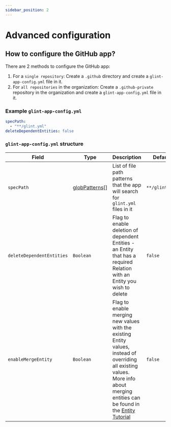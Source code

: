```yaml
---
sidebar_position: 2
---
```


# Advanced configuration

## How to configure the GitHub app?

There are 2 methods to configure the GitHub app:

1. For a `single repository`: Create a `.github` directory and create a `glint-app-config.yml` file in it.
2. For `all repositories` in the organization: Create a `.github-private` repository in the organization and create a `glint-app-config.yml` file in it.

### Example `glint-app-config.yml`

```yaml showLineNumbers
specPath:
  - "**/glint.yml"
deleteDependentEntities: false
```

### `glint-app-config.yml` structure

| Field                     | Type                                                                               | Description                                                                                                                                                                                                                                                                     | Default       |
| ------------------------- | ---------------------------------------------------------------------------------- | ------------------------------------------------------------------------------------------------------------------------------------------------------------------------------------------------------------------------------------------------------------------------------- | ------------- |
| `specPath`                | [globPatterns](https://www.malikbrowne.com/blog/a-beginners-guide-glob-patterns)[] | List of file path patterns that the app will search for `glint.yml` files in it                                                                                                                                                                                                  | `**/glint.yml` |
| `deleteDependentEntities` | `Boolean`                                                                          | Flag to enable deletion of dependent Entities - an Entity that has a required Relation with an Entity you wish to delete                                                                                                                                                        | `false`       |
| `enableMergeEntity`       | `Boolean`                                                                          | Flag to enable merging new values with the existing Entity values, instead of overriding all existing values. <br/> More info about merging entities can be found in the [Entity Tutorial](https://docs.useglint.io/build-your-software-catalog/custom-integration/api/#usage) | `false`       |
